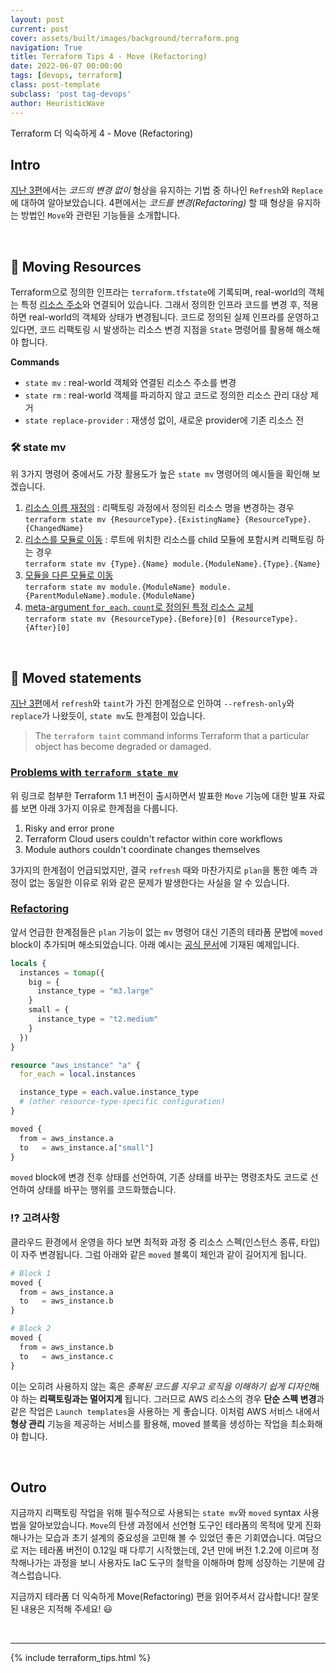 ```yaml
---
layout: post
current: post
cover: assets/built/images/background/terraform.png
navigation: True
title: Terraform Tips 4 - Move (Refactoring)
date: 2022-06-07 00:00:00
tags: [devops, terraform]
class: post-template
subclass: 'post tag-devops'
author: HeuristicWave
---
```


Terraform 더 익숙하게 4 - Move (Refactoring)


## Intro

[지난 3편](https://heuristicwave.github.io/TerraformTips3 )에서는 *코드의 변경 없이* 형상을 유지하는 기법 중 하나인 `Refresh`와 `Replace`에 대하여 알아보았습니다.
4편에서는 *코드를 변경(Refactoring)* 할 때 형상을 유지하는 방법인 `Move`와 관련된 기능들을 소개합니다.

<br>

## 🤹 Moving Resources

Terraform으로 정의한 인프라는 `terraform.tfstate`에 기록되며, real-world의 객체는 특정 [리소스 주소](https://www.terraform.io/cli/state/resource-addressing )와 연결되어 있습니다.
그래서 정의한 인프라 코드를 변경 후, 적용하면 real-world의 객체와 상태가 변경됩니다.
코드로 정의된 실제 인프라를 운영하고 있다면, 코드 리팩토링 시 발생하는 리소스 변경 지점을 `State` 명령어를 활용해 해소해야 합니다.

**Commands**

- `state mv` : real-world 객체와 연결된 리소스 주소를 변경
- `state rm` : real-world 객체를 파괴하지 않고 코드로 정의한 리소스 관리 대상 제거
- `state replace-provider` : 재생성 없이, 새로운 provider에 기존 리소스 전

### 🛠 state mv

위 3가지 명령어 중에서도 가장 활용도가 높은 `state mv` 명령어의 예시들을 확인해 보겠습니다. 

1. [리소스 이름 재정의](https://www.terraform.io/cli/commands/state/mv#example-rename-a-resource) : 
   리팩토링 과정에서 정의된 리소스 명을 변경하는 경우 <br> 
   `terraform state mv {ResourceType}.{ExistingName} {ResourceType}.{ChangedName}`
2. [리소스를 모듈로 이동](https://www.terraform.io/cli/commands/state/mv#example-move-a-resource-into-a-module) : 
   루트에 위치한 리소스를 child 모듈에 포함시켜 리팩토링 하는 경우 <br>
   `terraform state mv {Type}.{Name} module.{ModuleName}.{Type}.{Name}`
3. [모듈을 다른 모듈로 이동](https://www.terraform.io/cli/commands/state/mv#example-move-a-module-into-a-module) <br>
   `terraform state mv module.{ModuleName} module.{ParentModuleName}.module.{ModuleName}`
4. [meta-argument `for_each`, `count`로 정의된 특정 리소스 교체](https://www.terraform.io/cli/commands/state/mv#example-move-a-particular-instance-of-a-resource-using-count) <br>
   `terraform state mv {ResourceType}.{Before}[0] {ResourceType}.{After}[0]`
   
<br>

## 🏃️ Moved statements

[지난 3편](https://heuristicwave.github.io/TerraformTips3 )에서 `refresh`와 `taint`가 가진 한계점으로 인하여
`--refresh-only`와 `replace`가 나왔듯이, `state mv`도 한계점이 있습니다.

> The `terraform taint` command informs Terraform that a particular object has become degraded or damaged. <br>

### [Problems with `terraform state mv`](https://youtu.be/bDgoGBusX0k?t=178)

위 링크로 첨부한 Terraform 1.1 버전이 출시하면서 발표한 `Move` 기능에 대한 발표 자료를 보면 아래 3가지 이유로 한계점을 다룹니다.

1. Risky and error prone
2. Terraform Cloud users couldn't refactor within core workflows
3. Module authors couldn't coordinate changes themselves
   
3가지의 한계점이 언급되었지만, 결국 `refresh` 때와 마찬가지로 `plan`을 통한 예측 과정이 없는 동일한 이유로 위와 같은 문제가 발생한다는 사실을 알 수 있습니다. 

### [Refactoring](https://www.terraform.io/language/modules/develop/refactoring)

앞서 언급한 한계점들은 `plan` 기능이 없는 `mv` 명령어 대신 기존의 테라폼 문법에 `moved` block이 추가되며 해소되었습니다.
아래 예시는 [공식 문서](https://www.terraform.io/language/modules/develop/refactoring#moved-block-syntax )에 기재된 예제입니다.

```terraform
locals {
  instances = tomap({
    big = {
      instance_type = "m3.large"
    }
    small = {
      instance_type = "t2.medium"
    }
  })
}

resource "aws_instance" "a" {
  for_each = local.instances

  instance_type = each.value.instance_type
  # (other resource-type-specific configuration)
}

moved {
  from = aws_instance.a
  to   = aws_instance.a["small"]
}
```

`moved` block에 변경 전후 상태를 선언하여, 기존 상태를 바꾸는 명령조차도 코드로 선언하여 상태를 바꾸는 행위를 코드화했습니다.

### ⁉️ 고려사항

클라우드 환경에서 운영을 하다 보면 최적화 과정 중 리소스 스펙(인스턴스 종류, 타입)이 자주 변경됩니다.
그럼 아래와 같은 `moved` 블록이 체인과 같이 길어지게 됩니다.

```terraform
# Block 1
moved {
  from = aws_instance.a
  to   = aws_instance.b
}

# Block 2
moved {
  from = aws_instance.b
  to   = aws_instance.c
}
```

이는 오히려 사용하지 않는 혹은 *중복된 코드를 지우고 로직을 이해하기 쉽게 디자인*해야 하는 **리팩토링과는 멀어지게** 됩니다.
그러므로 AWS 리소스의 경우 **단순 스펙 변경**과 같은 작업은 `Launch templates`을 사용하는 게 좋습니다.
이처럼 AWS 서비스 내에서 **형상 관리** 기능을 제공하는 서비스를 활용해, moved 블록을 생성하는 작업을 최소화해야 합니다.



<br>

## Outro

지금까지 리팩토링 작업을 위해 필수적으로 사용되는 `state mv`와 `moved` syntax 사용법을 알아보았습니다.
`Move`의 탄생 과정에서 선언형 도구인 테라폼의 목적에 맞게 진화해나가는 모습과 초기 설계의 중요성을 고민해 볼 수 있었던 좋은 기회였습니다.
여담으로 저는 테라폼 버전이 0.12일 때 다루기 시작했는데, 2년 만에 버전 1.2.2에 이르며 정착해나가는 과정을 보니
사용자도 IaC 도구의 철학을 이해하며 함께 성장하는 기분에 감격스럽습니다.

지금까지 테라폼 더 익숙하게 Move(Refactoring) 편을 읽어주셔서 감사합니다! 잘못된 내용은 지적해 주세요! 😃

<br>

---

{% include terraform_tips.html %}

<br>